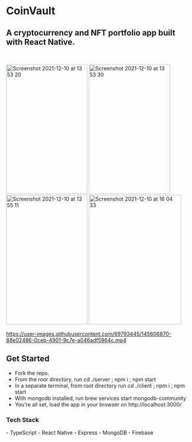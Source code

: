
<h1>CoinVault </h1>
<h2>A cryptocurrency and NFT portfolio app built with React Native.</h2>
<br/>

<p float="left">
 <img width="220" height="350" alt="Screenshot 2021-12-10 at 13 53 20" src="https://user-images.githubusercontent.com/69793445/145603331-b855418a-1afb-4cdb-9f67-cf0f70b4e342.png">
<img width="220" height="350" alt="Screenshot 2021-12-10 at 13 53 30" src="https://user-images.githubusercontent.com/69793445/145603546-2e99c54e-5c44-4dac-a948-789e82296743.png">
<img width="220" height="350" alt="Screenshot 2021-12-10 at 13 55 11" src="https://user-images.githubusercontent.com/69793445/145603594-96232a33-9a83-421b-815b-945234bcac6e.png">
<img width="250" height="350" alt="Screenshot 2021-12-10 at 16 04 33" src="https://user-images.githubusercontent.com/69793445/145604311-24ef1f85-f816-4977-8467-4048ecb1472d.png">


</p>

https://user-images.githubusercontent.com/69793445/145606870-88e02486-0ceb-4901-9c7e-a046adf5964c.mp4





<h2> Get Started </h2>

- Fork the repo.
- From the roor directory, run cd ./server ; npm i ; npm start 
- In a separate terminal, from root directory run cd ./client ; npm i ; npm start
- With mongodb installed, run brew services start mongodb-community
- You're all set, load the app in your browser on http://localhost:3000/


<h3> Tech Stack </h3>
- TypeScript
- React Native
- Express
- MongoDB
- Firebase


